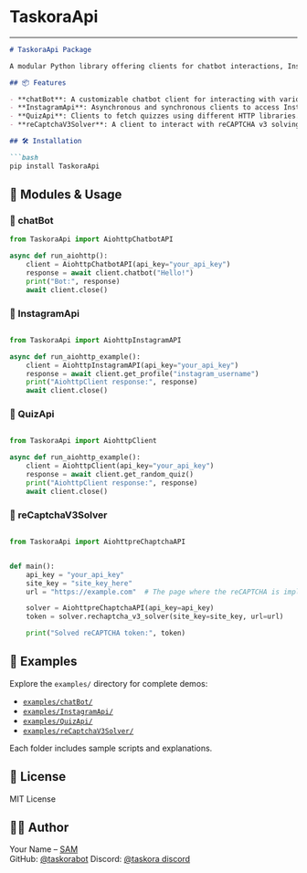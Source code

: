 # TaskoraApi

---

```markdown
# TaskoraApi Package

A modular Python library offering clients for chatbot interactions, Instagram APIs, quiz services, and reCAPTCHA v3 solving.

## 📦 Features

- **chatBot**: A customizable chatbot client for interacting with various AI services.
- **InstagramApi**: Asynchronous and synchronous clients to access Instagram-related APIs.
- **QuizApi**: Clients to fetch quizzes using different HTTP libraries.
- **reCaptchaV3Solver**: A client to interact with reCAPTCHA v3 solving services.

## 🛠️ Installation

```bash
pip install TaskoraApi
```


## 🧰 Modules & Usage

### 🔹 chatBot

```python
from TaskoraApi import AiohttpChatbotAPI

async def run_aiohttp():
    client = AiohttpChatbotAPI(api_key="your_api_key")
    response = await client.chatbot("Hello!")
    print("Bot:", response)
    await client.close()

```

### 🔹 InstagramApi

```python

from TaskoraApi import AiohttpInstagramAPI

async def run_aiohttp_example():
    client = AiohttpInstagramAPI(api_key="your_api_key")
    response = await client.get_profile("instagram_username")
    print("AiohttpClient response:", response)
    await client.close()

```

### 🔹 QuizApi

```python

from TaskoraApi import AiohttpClient

async def run_aiohttp_example():
    client = AiohttpClient(api_key="your_api_key")
    response = await client.get_random_quiz()
    print("AiohttpClient response:", response)
    await client.close()

```

### 🔹 reCaptchaV3Solver

```python

from TaskoraApi import AiohttpreChaptchaAPI


def main():
    api_key = "your_api_key"
    site_key = "site_key_here"
    url = "https://example.com"  # The page where the reCAPTCHA is implemented

    solver = AiohttpreChaptchaAPI(api_key=api_key)
    token = solver.rechaptcha_v3_solver(site_key=site_key, url=url)

    print("Solved reCAPTCHA token:", token)

```

## 📁 Examples

Explore the `examples/` directory for complete demos:

- [`examples/chatBot/`](examples/chatBot/)
- [`examples/InstagramApi/`](examples/InstagramApi/)
- [`examples/QuizApi/`](examples/QuizApi/)
- [`examples/reCaptchaV3Solver/`](examples/reCaptchaV3Solver/)

Each folder includes sample scripts and explanations.


## 📄 License

MIT License

## 👨‍💻 Author

Your Name – [SAM](https://taskora.odoo.com)  
GitHub: [@taskorabot](https://github.com/taskorabot)
Discord: [@taskora discord ](https://discord.com/invite/wMkKzGtAuQ)
```


